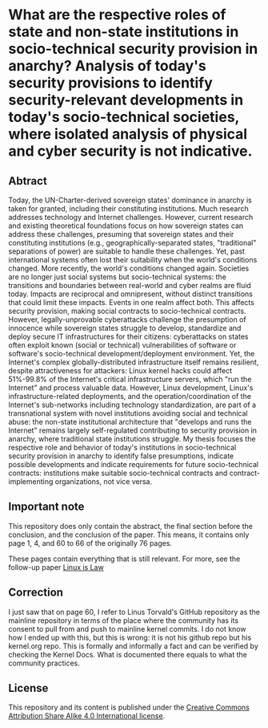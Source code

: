 # What are the respective roles of state and non-state institutions in socio-technical security provision in anarchy? Analysis of today's security provisions to identify security-relevant developments in today's socio-technical societies, where isolated analysis of physical and cyber security is not indicative.

## Abtract
Today, the UN-Charter-derived sovereign states' dominance in anarchy is taken for granted, including their constituting institutions. Much research addresses technology and Internet challenges. However, current research and existing theoretical foundations focus on how sovereign states can address these challenges, presuming that sovereign states and their constituting institutions (e.g., geographically-separated states, "traditional" separations of power) are suitable to handle these challenges. Yet, past international systems often lost their suitability when the world's conditions changed. More recently, the world's conditions changed again. Societies are no longer just social systems but socio-technical systems: the transitions and boundaries between real-world and cyber realms are fluid today. Impacts are reciprocal and omnipresent, without distinct transitions that could limit these impacts. Events in one realm affect both. This affects security provision, making social contracts to socio-technical contracts. However, legally-unprovable cyberattacks challenge the presumption of innocence while sovereign states struggle to develop, standardize and deploy secure IT infrastructures for their citizens: cyberattacks on states often exploit known (social or technical) vulnerabilities of software or software's socio-technical development/deployment environment. Yet, the Internet's complex globally-distributed infrastructure itself remains resilient, despite attractiveness for attackers: Linux kernel hacks could affect 51%-99.8% of the Internet's critical infrastructure servers, which "run the Internet" and process valuable data. However, Linux development, Linux's infrastructure-related deployments, and the operation/coordination of the Internet's sub-networks including technology standardization, are part of a transnational system with novel institutions avoiding social and technical abuse: the non-state institutional architecture that "develops and runs the Internet" remains largely self-regulated contributing to security provision in anarchy, where traditional state institutions struggle. My thesis focuses the respective role and behavior of today's institutions in socio-technical security provision in anarchy to identify false presumptions, indicate possible developments and indicate requirements for future socio-technical contracts: institutions make suitable socio-technical contracts and contract-
implementing organizations, not vice versa.

## Important note
This repository does only contain the abstract, the final section before the conclusion, and the conclusion of the paper. This means, it contains only page 1, 4, and 60 to 66 of the originally 76 pages.  

These pages contain everything that is still relevant. For more, see the follow-up paper [Linux is Law](https://github.com/py0xc3/PoliticalScienceAndGames/tree/master/linux-is-law)

## Correction
I just saw that on page 60, I refer to Linus Torvald's GitHub repository as the mainline repository in terms of the place where the community has its consent to pull from and push to mainline kernel commits. I do not know how I ended up with this, but this is wrong: it is not his github repo but his kernel.org repo. This is formally and informally a fact and can be verified by checking the Kernel Docs. What is documented there equals to what the community practices.

## License
This repository and its content is published under the [Creative Commons Attribution Share Alike 4.0 International license](https://github.com/py0xc3/PoliticalScienceAndGames/blob/master/LICENSE.md).
